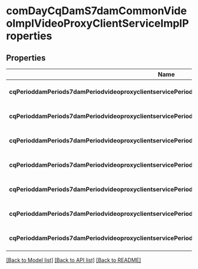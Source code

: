 # comDayCqDamS7damCommonVideoImplVideoProxyClientServiceImplProperties

## Properties
Name | Type | Description | Notes
------------ | ------------- | ------------- | -------------
**cqPerioddamPeriods7damPeriodvideoproxyclientservicePeriodmultipartuploadPeriodminsizePeriodname** | [**ConfigNodePropertyInteger**](ConfigNodePropertyInteger.md) |  | [optional] [default to null]
**cqPerioddamPeriods7damPeriodvideoproxyclientservicePeriodmultipartuploadPeriodpartsizePeriodname** | [**ConfigNodePropertyInteger**](ConfigNodePropertyInteger.md) |  | [optional] [default to null]
**cqPerioddamPeriods7damPeriodvideoproxyclientservicePeriodmultipartuploadPeriodnumthreadPeriodname** | [**ConfigNodePropertyInteger**](ConfigNodePropertyInteger.md) |  | [optional] [default to null]
**cqPerioddamPeriods7damPeriodvideoproxyclientservicePeriodhttpPeriodreadtimeoutPeriodname** | [**ConfigNodePropertyInteger**](ConfigNodePropertyInteger.md) |  | [optional] [default to null]
**cqPerioddamPeriods7damPeriodvideoproxyclientservicePeriodhttpPeriodconnectiontimeoutPeriodname** | [**ConfigNodePropertyInteger**](ConfigNodePropertyInteger.md) |  | [optional] [default to null]
**cqPerioddamPeriods7damPeriodvideoproxyclientservicePeriodhttpPeriodmaxretrycountPeriodname** | [**ConfigNodePropertyInteger**](ConfigNodePropertyInteger.md) |  | [optional] [default to null]
**cqPerioddamPeriods7damPeriodvideoproxyclientservicePerioduploadprogressPeriodintervalPeriodname** | [**ConfigNodePropertyInteger**](ConfigNodePropertyInteger.md) |  | [optional] [default to null]

[[Back to Model list]](../README.md#documentation-for-models) [[Back to API list]](../README.md#documentation-for-api-endpoints) [[Back to README]](../README.md)


